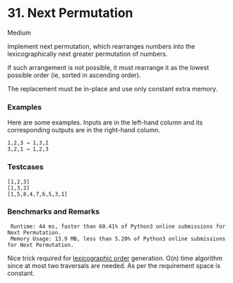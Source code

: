 # 31. Next Permutation

Medium

Implement next permutation, which rearranges numbers into the lexicographically next greater permutation of numbers.

If such arrangement is not possible, it must rearrange it as the lowest possible order (ie, sorted in ascending order).

The replacement must be in-place and use only constant extra memory.

### Examples
Here are some examples. Inputs are in the left-hand column and its corresponding outputs are in the right-hand column.
```
1,2,3 → 1,3,2
3,2,1 → 1,2,3
```

### Testcases
```
[1,2,3]
[1,3,2]
[1,5,8,4,7,6,5,3,1]
```

### Benchmarks and Remarks

```
 Runtime: 44 ms, faster than 60.41% of Python3 online submissions for Next Permutation.
 Memory Usage: 13.9 MB, less than 5.20% of Python3 online submissions for Next Permutation.
```

Nice trick required for [lexicographic order](https://stackoverflow.com/questions/1622532/algorithm-to-find-next-greater-permutation-of-a-given-string?answertab=active#tab-top) generation. O(n) time algorithm since at most two traversals are needed. As per the requirement space is constant.
